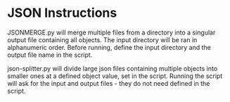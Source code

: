 # JSON Instructions
JSONMERGE.py will merge multiple files from a directory into a singular output file containing all objects. The input directory will be ran in alphanumeric order. Before running, define the input directory and the output file name in the script.

json-splitter.py will divide large json files containing multiple objects into smaller ones at a defined object value, set in the script. Running the script will ask for the input and output files - they do not need defined in the script.

